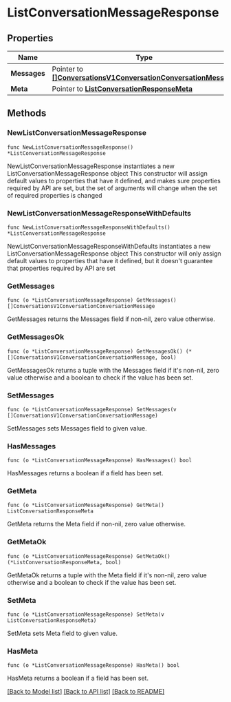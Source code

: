 # ListConversationMessageResponse

## Properties

Name | Type | Description | Notes
------------ | ------------- | ------------- | -------------
**Messages** | Pointer to [**[]ConversationsV1ConversationConversationMessage**](ConversationsV1ConversationConversationMessage.md) |  | [optional] 
**Meta** | Pointer to [**ListConversationResponseMeta**](ListConversationResponse_meta.md) |  | [optional] 

## Methods

### NewListConversationMessageResponse

`func NewListConversationMessageResponse() *ListConversationMessageResponse`

NewListConversationMessageResponse instantiates a new ListConversationMessageResponse object
This constructor will assign default values to properties that have it defined,
and makes sure properties required by API are set, but the set of arguments
will change when the set of required properties is changed

### NewListConversationMessageResponseWithDefaults

`func NewListConversationMessageResponseWithDefaults() *ListConversationMessageResponse`

NewListConversationMessageResponseWithDefaults instantiates a new ListConversationMessageResponse object
This constructor will only assign default values to properties that have it defined,
but it doesn't guarantee that properties required by API are set

### GetMessages

`func (o *ListConversationMessageResponse) GetMessages() []ConversationsV1ConversationConversationMessage`

GetMessages returns the Messages field if non-nil, zero value otherwise.

### GetMessagesOk

`func (o *ListConversationMessageResponse) GetMessagesOk() (*[]ConversationsV1ConversationConversationMessage, bool)`

GetMessagesOk returns a tuple with the Messages field if it's non-nil, zero value otherwise
and a boolean to check if the value has been set.

### SetMessages

`func (o *ListConversationMessageResponse) SetMessages(v []ConversationsV1ConversationConversationMessage)`

SetMessages sets Messages field to given value.

### HasMessages

`func (o *ListConversationMessageResponse) HasMessages() bool`

HasMessages returns a boolean if a field has been set.

### GetMeta

`func (o *ListConversationMessageResponse) GetMeta() ListConversationResponseMeta`

GetMeta returns the Meta field if non-nil, zero value otherwise.

### GetMetaOk

`func (o *ListConversationMessageResponse) GetMetaOk() (*ListConversationResponseMeta, bool)`

GetMetaOk returns a tuple with the Meta field if it's non-nil, zero value otherwise
and a boolean to check if the value has been set.

### SetMeta

`func (o *ListConversationMessageResponse) SetMeta(v ListConversationResponseMeta)`

SetMeta sets Meta field to given value.

### HasMeta

`func (o *ListConversationMessageResponse) HasMeta() bool`

HasMeta returns a boolean if a field has been set.


[[Back to Model list]](../README.md#documentation-for-models) [[Back to API list]](../README.md#documentation-for-api-endpoints) [[Back to README]](../README.md)


